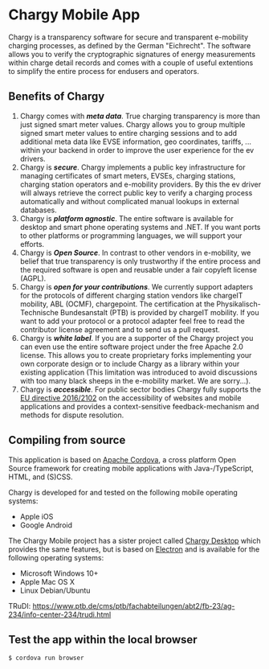
# Chargy Mobile App

Chargy is a transparency software for secure and transparent e-mobility charging processes, as defined by the German "Eichrecht". The software allows you to verify the cryptographic signatures of energy measurements within charge detail records and comes with a couple of useful extentions to simplify the entire process for endusers and operators.


## Benefits of Chargy

1. Chargy comes with __*meta data*__. True charging transparency is more than just signed smart meter values. Chargy allows you to group multiple signed smart meter values to entire charging sessions and to add additional meta data like EVSE information, geo coordinates, tariffs, ... within your backend in order to improve the user experience for the ev drivers.
2. Chargy is __*secure*__. Chargy implements a public key infrastructure for managing certificates of smart meters, EVSEs, charging stations, charging station operators and e-mobility providers. By this the ev driver will always retrieve the correct public key to verify a charging process automatically and without complicated manual lookups in external databases.
3. Chargy is __*platform agnostic*__. The entire software is available for desktop and smart phone operating systems and .NET. If you want ports to other platforms or programming languages, we will support your efforts.
4. Chargy is __*Open Source*__. In contrast to other vendors in e-mobility, we belief that true transparency is only trustworthy if the entire process and the required software is open and reusable under a fair copyleft license (AGPL).
5. Chargy is __*open for your contributions*__. We currently support adapters for the protocols of different charging station vendors like chargeIT mobility, ABL (OCMF), chargepoint. The certification at the Physikalisch-Technische Bundesanstalt (PTB) is provided by chargeIT mobility. If you want to add your protocol or a protocol adapter feel free to read the contributor license agreement and to send us a pull request.
6. Chargy is __*white label*__. If you are a supporter of the Chargy project you can even use the entire software project under the free Apache 2.0 license. This allows you to create proprietary forks implementing your own corporate design or to include Chargy as a library within your existing application (This limitation was introduced to avoid discussions with too many black sheeps in the e-mobility market. We are sorry...).
7. Chargy is __*accessible*__. For public sector bodies Chargy fully supports the [EU directive 2016/2102](https://eur-lex.europa.eu/legal-content/EN/TXT/PDF/?uri=CELEX:32016L2102) on the accessibility of websites and mobile applications and provides a context-sensitive feedback-mechanism and methods for dispute resolution.


## Compiling from source

This application is based on [Apache Cordova](https://cordova.apache.org), a cross platform Open Source framework for creating mobile applications with Java-/TypeScript, HTML, and (S)CSS.    

Chargy is developed for and tested on the following mobile operating systems:
 - Apple iOS
 - Google Android

The Chargy Mobile project has a sister project called [Chargy Desktop](https://github.com/OpenChargingCloud/ChargyDesktopApp) which provides the same features, but is based on [Electron](https://github.com/electron-userland/electron-forge/tree/5.x) and is available for the following operating systems:

 - Microsoft Windows 10+
 - Apple Mac OS X
 - Linux Debian/Ubuntu



TRuDI: https://www.ptb.de/cms/ptb/fachabteilungen/abt2/fb-23/ag-234/info-center-234/trudi.html


## Test the app within the local browser

```
$ cordova run browser
```
